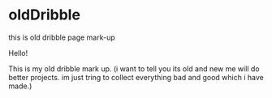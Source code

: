 # oldDribble
this is old dribble page mark-up

Hello!

This is my old dribble mark up.
(i want to tell you its old and new me will do better projects. im just tring to collect everything bad and good which i have made.)
